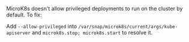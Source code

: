 MicroK8s doesn't allow privileged deployments to run on the cluster by default. To fix: 

Add `--allow-privileged` into `/var/snap/microk8s/current/args/kube-apiserver` and `microk8s.stop; microk8s.start` to resolve it.
